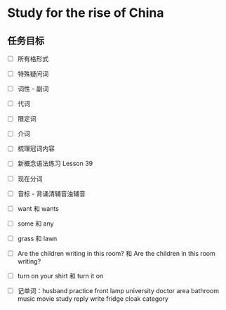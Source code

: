 # Study for the rise of China

## 任务目标

- [ ] 所有格形式

- [ ] 特殊疑问词

- [ ] 词性 - 副词

- [ ] 代词

- [ ] 限定词

- [ ] 介词

- [ ] 梳理冠词内容

- [ ] 新概念语法练习 Lesson 39

- [ ] 现在分词

- [ ] 音标 - 背诵清辅音浊辅音

- [ ] want 和 wants

- [ ] some 和 any

- [ ] grass 和 lawn

- [ ] Are the children writing in this room? 和 Are the children in this room writing?

- [ ] turn on your shirt 和 turn it on

- [ ] 记单词：husband practice front lamp university doctor area bathroom music movie study reply write fridge cloak category
